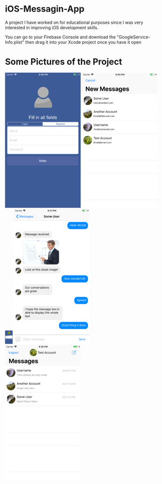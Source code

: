 # iOS-Messagin-App

A project I have worked on for educational purposes since I was very interested in improving iOS development skills.

You can go to your Firebase Console and download the "GoogleService-Info.plist" then drag it into your Xcode project
once you have it open

# Some Pictures of the Project

<img src="images/Screenshot1.png" width="250px">
<img src="images/Screenshot2.png" width="250px">
<img src="images/Screenshot3.png" width="25px">
<img src="images/Screenshot4.png" width="250px">
<img src="images/Screenshot5.png" width="250px">
